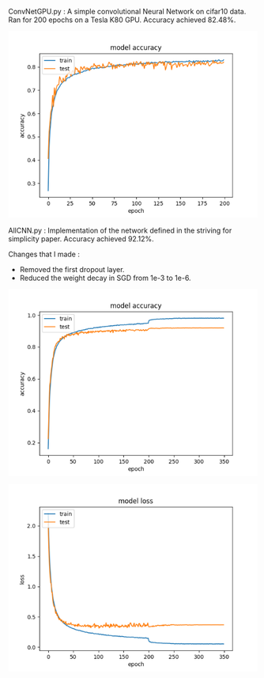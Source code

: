ConvNetGPU.py :  A simple convolutional Neural Network on cifar10 data. Ran for 200 epochs on a Tesla K80 GPU. Accuracy achieved 82.48%.

![Alt text](https://github.com/Shobhim/Convolutional-Neural-Networks/blob/master/cifar10/convNetGPU.png)

AllCNN.py : Implementation of the network defined in the striving for simplicity paper. Accuracy achieved 92.12%.

Changes that I made :

- Removed the first dropout layer.
- Reduced the weight decay in SGD from 1e-3 to 1e-6.

![Alt text](https://github.com/Shobhim/Convolutional-Neural-Networks/blob/master/cifar10/AllCNN_accuracy.png)

![Alt text](https://github.com/Shobhim/Convolutional-Neural-Networks/blob/master/cifar10/AllCNN_loss.png)
